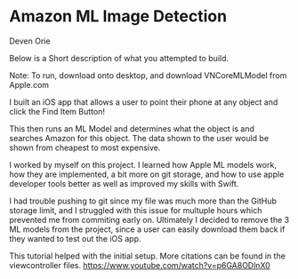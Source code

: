 # Amazon ML Image Detection 

Deven Orie

Below is a Short description of what you attempted to build.

Note: To run, download onto desktop, and download VNCoreMLModel from Apple.com

I built an iOS app that allows a user to point their phone at any object and click the Find Item Button!

This then runs an ML Model and determines what the object is and searches Amazon for this object. The data shown to the user would be shown from cheapest to most expensive. 

I worked by myself on this project. I learned how Apple ML models work, how they are implemented, a bit more on git storage, and how to use apple developer tools better as well as improved my skills with Swift. 

I had trouble pushing to git since my file was much more than the GitHub storage limit, and I struggled with this issue for multuple hours which prevented me from commiting early on. Ultimately I decided to remove the 3 ML models from the project, since a user can easily download them back if they wanted to test out the iOS app. 



This tutorial helped with the initial setup. More citations can be found in the viewcontroller files. https://www.youtube.com/watch?v=p6GA8ODlnX0
